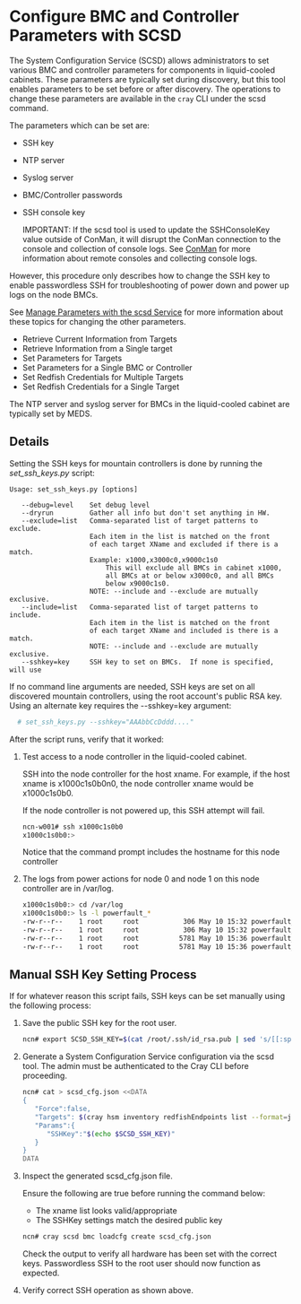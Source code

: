 # Configure BMC and Controller Parameters with SCSD

The System Configuration Service (SCSD) allows administrators to set various BMC and controller parameters for
components in liquid-cooled cabinets. These parameters are typically set during discovery, but this
tool enables parameters to be set before or after discovery. The operations to change these parameters
are available in the `cray` CLI under the scsd command.

The parameters which can be set are:

* SSH key
* NTP server
* Syslog server
* BMC/Controller passwords
* SSH console key

   IMPORTANT: If the scsd tool is used to update the SSHConsoleKey value outside of ConMan, it will
   disrupt the ConMan connection to the console and collection of console logs. See [ConMan](../conman/ConMan.md)
   for more information about remote consoles and collecting console logs.


However, this procedure only describes how to change the SSH key to enable passwordless SSH for
troubleshooting of power down and power up logs on the node BMCs.

See [Manage Parameters with the scsd Service](Manage_Parameters_with_the_scsd_Service.md)
for more information about these topics for changing the other parameters.

   * Retrieve Current Information from Targets
   * Retrieve Information from a Single target
   * Set Parameters for Targets
   * Set Parameters for a Single BMC or Controller
   * Set Redfish Credentials for Multiple Targets
   * Set Redfish Credentials for a Single Target

The NTP server and syslog server for BMCs in the liquid-cooled cabinet are typically set by MEDS.

## Details

Setting the SSH keys for mountain controllers is done by running the *set_ssh_keys.py* script:

```
Usage: set_ssh_keys.py [options]

   --debug=level    Set debug level
   --dryrun         Gather all info but don't set anything in HW.
   --exclude=list   Comma-separated list of target patterns to exclude.
                    Each item in the list is matched on the front
                    of each target XName and excluded if there is a match.
                    Example: x1000,x3000c0,x9000c1s0
                        This will exclude all BMCs in cabinet x1000,
                        all BMCs at or below x3000c0, and all BMCs
                        below x9000c1s0.
                    NOTE: --include and --exclude are mutually exclusive.
   --include=list   Comma-separated list of target patterns to include.
                    Each item in the list is matched on the front
                    of each target XName and included is there is a match.
                    NOTE: --include and --exclude are mutually exclusive.
   --sshkey=key     SSH key to set on BMCs.  If none is specified, will use
```

If no command line arguments are needed, SSH keys are set on all discovered mountain controllers, using the root account's public RSA key.  Using an alternate key requires the --sshkey=key argument:

```bash
  # set_ssh_keys.py --sshkey="AAAbbCcDddd...."
```

After the script runs, verify that it worked:

1. Test access to a node controller in the liquid-cooled cabinet.

   SSH into the node controller for the host xname. For example, if the host xname is x1000c1s0b0n0, the
   node controller xname would be x1000c1s0b0.

   If the node controller is not powered up, this SSH attempt will fail.

   ```bash
   ncn-w001# ssh x1000c1s0b0
   x1000c1s0b0:>
   ```

   Notice that the command prompt includes the hostname for this node controller

1. The logs from power actions for node 0 and node 1 on this node controller are in /var/log.

   ```bash
   x1000c1s0b0:> cd /var/log
   x1000c1s0b0:> ls -l powerfault_*
   -rw-r--r--    1 root     root           306 May 10 15:32 powerfault_dn.Node0
   -rw-r--r--    1 root     root           306 May 10 15:32 powerfault_dn.Node1
   -rw-r--r--    1 root     root          5781 May 10 15:36 powerfault_up.Node0
   -rw-r--r--    1 root     root          5781 May 10 15:36 powerfault_up.Node1
   ```


## Manual SSH Key Setting Process
If for whatever reason this script fails, SSH keys can be set manually using the following process:


1. Save the public SSH key for the root user.

   ```bash
   ncn# export SCSD_SSH_KEY=$(cat /root/.ssh/id_rsa.pub | sed 's/[[:space:]]*$//')
   ```

1. Generate a System Configuration Service configuration via the scsd tool.
The admin must be authenticated to the Cray CLI before proceeding.

   ```bash
   ncn# cat > scsd_cfg.json <<DATA
   {
      "Force":false,
      "Targets": $(cray hsm inventory redfishEndpoints list --format=json | jq '[.RedfishEndpoints[] | .ID]' | sed 's/^/ /'),
      "Params":{
         "SSHKey":"$(echo $SCSD_SSH_KEY)"
      }
   }
   DATA
   ```

1. Inspect the generated scsd_cfg.json file.

   Ensure the following are true before running the command below:

   * The xname list looks valid/appropriate
   * The SSHKey settings match the desired public key

   ```bash
   ncn# cray scsd bmc loadcfg create scsd_cfg.json
   ```

   Check the output to verify all hardware has been set with the correct keys. Passwordless SSH to the root
   user should now function as expected.

1. Verify correct SSH operation as shown above.

